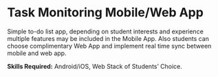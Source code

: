 # Task Monitoring Mobile/Web App
Simple to-do list app, depending on student interests and experience multiple features may be included in the Mobile App. Also students can choose complimentary Web App and implement real time sync between mobile and web app. 

**Skills Required:** Android/iOS, Web Stack of Students’ Choice.
